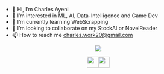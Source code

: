 - 👋 Hi, I’m Charles Ayeni
- 👀 I’m interested in ML, AI, Data-Intelligence and Game Dev
- 🌱 I’m currently learning WebScrapping
- 💞️ I’m looking to collaborate on my StockAI or NovelReader
- 📫 How to reach me charles.work20@gmail.com

<p align="center"><img src="https://capsule-render.vercel.app/api?type=soft&fontColor=FFA73E&text=Charles-Ay/NovelReader&height=170&fontSize=60&desc=It%20Works%20:P&descAlignY=75&descAlign=15&color=00000000&animation=twinkling"></p>


<p align="center"><a href="https://github.com/Charles-Ay/NovelReader"><img src="https://forthebadge.com/images/badges/0-percent-optimized.svg" height="30px"><img src="https://forthebadge.com/images/badges/made-with-c-sharp.svg" height="30px"></a></p>
</h1>
